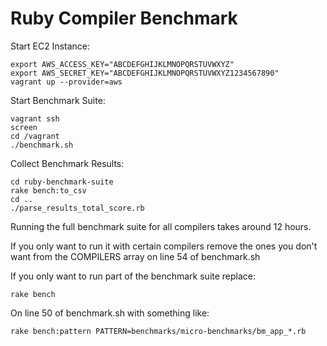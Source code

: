 Ruby Compiler Benchmark
=======================

Start EC2 Instance:

    export AWS_ACCESS_KEY="ABCDEFGHIJKLMNOPQRSTUVWXYZ"
	export AWS_SECRET_KEY="ABCDEFGHIJKLMNOPQRSTUVWXYZ1234567890"
	vagrant up --provider=aws


Start Benchmark Suite:

	vagrant ssh
	screen
	cd /vagrant
	./benchmark.sh


Collect Benchmark Results:

	cd ruby-benchmark-suite
	rake bench:to_csv
	cd ..
	./parse_results_total_score.rb


Running the full benchmark suite for all compilers takes around 12 hours. 

If you only want to run it with certain compilers remove the ones you don't want from
the COMPILERS array on line 54 of benchmark.sh 

If you only want to run part of the benchmark suite replace:

    rake bench

On line 50 of benchmark.sh with something like:

    rake bench:pattern PATTERN=benchmarks/micro-benchmarks/bm_app_*.rb

